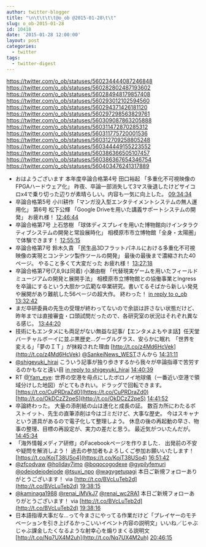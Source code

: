 ```yaml
---
author: twitter-blogger
title: "\n\t\t\t\t@o_ob @2015-01-28\t\t"
slug: o_ob-2015-01-28
id: 10418
date: '2015-01-28 12:00:00'
layout: post
categories:
  - twitter
tags:
  - twitter-digest
---
```


https://twitter.com/o_ob/statuses/560234444087246848 https://twitter.com/o_ob/statuses/560282802487193602 https://twitter.com/o_ob/statuses/560284948179857408 https://twitter.com/o_ob/statuses/560293012102594560 https://twitter.com/o_ob/statuses/560294371426181120 https://twitter.com/o_ob/statuses/560297298563829761 https://twitter.com/o_ob/statuses/560309087863205888 https://twitter.com/o_ob/statuses/560311472870285312 https://twitter.com/o_ob/statuses/560311775720001536 https://twitter.com/o_ob/statuses/560312709258805248 https://twitter.com/o_ob/statuses/560344449155223552 https://twitter.com/o_ob/statuses/560386366505107457 https://twitter.com/o_ob/statuses/560386367654346754 https://twitter.com/o_ob/statuses/560403476241317889  

*   おはようございます 本年度卒論合格第4号 田口裕起 「多重化不可視映像のFPGAハードウェア化」 昨夜、卒論一部消失して3マス後退したけどサイコロx4で乗り切った辺りが素晴らしい。内容も一気に向上した。 [09:34:34](https://twitter.com/o_ob/statuses/560234444087246848)
*   卒論合格第5号 小川耕作「マンガ没入型エンタテイメントシステムの無人運用化」 第6号 松下公輝 「Google Driveを用いた講義サポートシステムの開発」 お疲れ様！ [12:46:44](https://twitter.com/o_ob/statuses/560282802487193602)
*   卒論合格第7号 上石悠樹 「球体ディスプレイを用いた博物館向けインタラクティブシステムの開発と常設展時化」 相模原市市立博物館「全身・太陽圏」で体験できます！ [12:55:15](https://twitter.com/o_ob/statuses/560284948179857408)
*   卒論合格第7号 鈴木久貴 「民生品3Dフラットパネルにおける多重化不可視映像の実現とコンテンツ製作ツールの開発」 最後の最後まで濃縮された40ページ。 やること多くて大変だった お疲れ様！ [13:27:18](https://twitter.com/o_ob/statuses/560293012102594560)
*   卒論合格第7号(7,8,9は同着) 小瀬由樹 「代替現実ゲームを用いたフィールドミュージアムの開発と展開手法」 相模原市立博物館との協働事業とIngressを卒論にするという大胆かつ広範な卒業研究。書いてるそばから新しい発見や展開があり難航した56ページの超大作。 終わった！ [in reply to o_ob](https://twitter.com/o_ob/statuses/560293012102594560) [13:32:42](https://twitter.com/o_ob/statuses/560294371426181120)
*   まだ卒研委員の先生の受理が終わってないので余談は許さない状態だけど、昨年までは直接審査・口頭試問だったので、各研究室の状況はそれぞれ異なる感じ。 [13:44:20](https://twitter.com/o_ob/statuses/560297298563829761)
*   技術にもエンタメにも両足がない無益な記事/【エンタメよもやま話】任天堂バーチャルボーイに並ぶ黒歴史…グーグルグラス、安らかに眠れ　「世界を変える」「夢のＩＴ」が抹殺された理由 [http://t.co/z4Md6HcVek](http://t.co/z4Md6HcVek) [@SankeiNews_WEST](https://twitter.com/SankeiNews_WEST)さんから [14:31:11](https://twitter.com/o_ob/statuses/560309087863205888)
*   [@shigeyuki_hirai](https://twitter.com/shigeyuki_hirai) こういう記事が独り歩きするから我々が卒論指導で苦労するのかもなと遠い目 [in reply to shigeyuki_hirai](https://twitter.com/shigeyuki_hirai/statuses/560311238303817728) [14:40:39](https://twitter.com/o_ob/statuses/560311472870285312)
*   RT [@Yam_eye](https://twitter.com/Yam_eye): 世界の空港を母点にしたボロノイ地球儀（一番近い空港で領域分けした地図）がとてもきれい。ドラッグで回転できます。 [https://t.co/CuPRDraZd0](https://t.co/CuPRDraZd0) [http://t.co/OkDCzZ2peS](http://t.co/OkDCzZ2peS) [14:41:52](https://twitter.com/o_ob/statuses/560311775720001536)
*   卒論終わった。 大量の添削紙の山は進化と成長の証。 数百カ所にわたるポストイット、先生の直筆添削は今はゴミだけど、大事な歴史。 今はスキャナという道具があるので電子化して整理しよう。 休息の後の再起動の早さ、物事の整理、目標の再設定が、実力の差だと思う。 最近気がついたんだが。 [14:45:34](https://twitter.com/o_ob/statuses/560312709258805248)
*   「海外情報メディア研修」のFacebookページを作りました． 出発前の不安や疑問を解消しよう！ 過去の参加者もよろしくご参加お願いいたします！ [https://t.co/KojT38USo4](https://t.co/KojT38USo4) [16:51:42](https://twitter.com/o_ob/statuses/560344449155223552)
*   [@zfcodvaw](https://twitter.com/zfcodvaw) [@holiday7imo](https://twitter.com/holiday7imo) [@boqocogodexe](https://twitter.com/boqocogodexe) [@gypilyfemuri](https://twitter.com/gypilyfemuri) [@odeiodeiodeiode](https://twitter.com/odeiodeiodeiode) [@tsuxi_npo](https://twitter.com/tsuxi_npo) [@wagygetuqagi](https://twitter.com/wagygetuqagi) 本日ご新規フォローありがとうございます！ via [http://t.co/BVcLuTeb2d](http://t.co/BVcLuTeb2d) [19:38:15](https://twitter.com/o_ob/statuses/560386366505107457)
*   [@kaminaga1988](https://twitter.com/kaminaga1988) [@renai_iMVkJ7](https://twitter.com/renai_iMVkJ7) [@renai_wc2RA1](https://twitter.com/renai_wc2RA1) 本日ご新規フォローありがとうございます！ via [http://t.co/BVcLuTeb2d](http://t.co/BVcLuTeb2d) [19:38:16](https://twitter.com/o_ob/statuses/560386367654346754)
*   日本語指導大事だな...って今まさにやってる作業だけど「プレイヤーのモチベーションを引き上げるかっこいいイベント内容の説明文」いいね／じゃぶじゃぶ課金したくなるような射幸心を煽りまくる説明文 [http://t.co/Nq7UX4M2uh](http://t.co/Nq7UX4M2uh) [20:46:15](https://twitter.com/o_ob/statuses/560403476241317889)